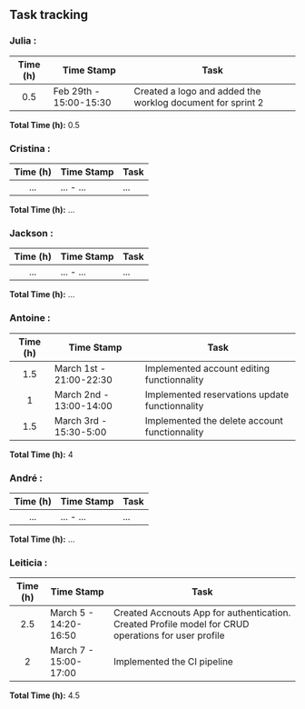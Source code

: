 ## Task tracking

### Julia :

| Time (h) | Time Stamp            | Task                                                                                                                          |
| :------: | ----------------------|------------------------------------------------------------------------------------------------------------------------------ |
|    0.5   | Feb 29th - 15:00-15:30 |Created a logo and added the worklog document for sprint 2|

**Total Time (h):** 0.5

### Cristina :

| Time (h) | Time Stamp            | Task                                                                                                                          |
| :------: | ----------------------|------------------------------------------------------------------------------------------------------------------------------ |
|    ...     | ... - ... |...|

**Total Time (h):** ...

### Jackson :

| Time (h) | Time Stamp            | Task                                                                                                                          |
| :------: | ----------------------|------------------------------------------------------------------------------------------------------------------------------ |
|    ...     | ... - ... |...|

**Total Time (h):** ...
 
### Antoine :

| Time (h) | Time Stamp            | Task                                                                                                                          |
| :------: |-----------------------|-------------------------------------------------------------------------------------------------------------------------------|  
|    1.5   | March 1st - 21:00-22:30| Implemented account editing functionnality|
|    1     | March 2nd - 13:00-14:00| Implemented reservations update functionnality|
|    1.5   | March 3rd - 15:30-5:00 | Implemented the delete account functionnality|


**Total Time (h):** 4               

### André :

| Time (h) | Time Stamp            | Task                                                                                                                          |
| :------: | ----------------------|------------------------------------------------------------------------------------------------------------------------------ |
|    ...     | ... - ... |...|

**Total Time (h):** ...

### Leiticia :

| Time (h) | Time Stamp            | Task                                                                                                                          |
| :------: | ----------------------|------------------------------------------------------------------------------------------------------------------------------ |
|    2.5   | March 5 - 14:20-16:50 |Created Accnouts App for authentication. Created Profile model for CRUD operations for user profile|
|    2     | March 7 - 15:00-17:00 |Implemented the CI pipeline | 
**Total Time (h):** 4.5
